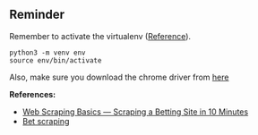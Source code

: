 
## Reminder

Remember to activate the virtualenv ([Reference](https://packaging.python.org/guides/installing-using-pip-and-virtual-environments/)).

```source
python3 -m venv env
source env/bin/activate
```

Also, make sure you download the chrome driver from [here](https://sites.google.com/a/chromium.org/chromedriver/downloads)

**References:**
* [Web Scraping Basics — Scraping a Betting Site in 10 Minutes](https://medium.com/swlh/web-scraping-basics-scraping-a-betting-site-in-10-minutes-8e0529509848)
* [Bet scraping](https://medium.com/swlh/how-to-make-money-from-web-scraping-without-selling-data-92c1f961b25)